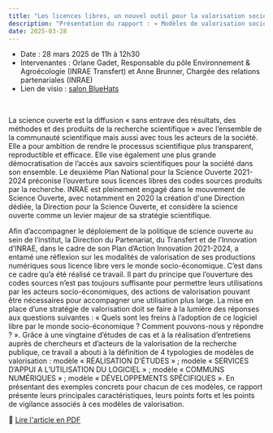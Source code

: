 ```yaml
---
title: "Les licences libres, un nouvel outil pour la valorisation socio-économique des logiciels produits par la recherche publique ?"
description: "Présentation du rapport : « Modèles de valorisation socio-économique des productions numériques issues de la recherche publique dans un contexte de Science Ouverte » d’INRAE Transfert et INRAE"
date: 2025-03-28
---
```


- Date : 28 mars 2025 de 11h à 12h30
- Intervenantes : Orlane Gadet, Responsable du pôle Environnement & Agroécologie (INRAE Transfert) et Anne Brunner, Chargée des relations partenariales (INRAE)
- Lien de visio : [salon BlueHats](https://webinaire.numerique.gouv.fr/meeting/signin/invite/362/creator/369/hash/14eb55bd230aa1a8b8a98e0ee35b056d0196afcf)

<br/>

La science ouverte est la diffusion « sans entrave des résultats, des
méthodes et des produits de la recherche scientifique » avec
l’ensemble de la communauté scientifique mais aussi avec tous les
acteurs de la société. Elle a pour ambition de rendre le processus
scientifique plus transparent, reproductible et efficace. Elle vise
également une plus grande démocratisation de l’accès aux savoirs
scientifiques pour la société dans son ensemble. Le deuxième Plan
National pour la Science Ouverte 2021-2024 préconise l’ouverture sous
licences libres des codes sources produits par la recherche. INRAE est
pleinement engagé dans le mouvement de Science Ouverte, avec notamment
en 2020 la création d'une Direction dédiée, la Direction pour la
Science Ouverte, et considère la science ouverte comme un levier
majeur de sa stratégie scientifique.

Afin d’accompagner le déploiement de la politique de science ouverte
au sein de l’institut, la Direction du Partenariat, du Transfert et de
l’Innovation d’INRAE, dans le cadre de son Plan d’Action Innovation
2021-2024, a entamé une réflexion sur les modalités de valorisation de
ses productions numériques sous licence libre vers le monde
socio-économique. C’est dans ce cadre qu’a été réalisé ce travail. Il
part du principe que l’ouverture des codes sources n’est pas toujours
suffisante pour permettre leurs utilisations par les acteurs
socio-économiques, des actions de valorisation pouvant être
nécessaires pour accompagner une utilisation plus large. La mise en
place d’une stratégie de valorisation doit se faire à la lumière des
réponses aux questions suivantes : « Quels sont les freins à
l’adoption de ce logiciel libre par le monde socio-économique ?
Comment pouvons-nous y répondre ? ». Grâce à une vingtaine d’études de
cas et à la réalisation d’entretiens auprès de chercheurs et d’acteurs
de la valorisation de la recherche publique, ce travail a abouti à la
définition de 4 typologies de modèles de valorisation : modèle
« RÉALISATION D’ÉTUDES » ; modèle « SERVICES D’APPUI A L’UTILISATION
DU LOGICIEL » ; modèle « COMMUNS NUMÉRIQUES » ; modèle
« DÉVELOPPEMENTS SPÉCIFIQUES ». En présentant des exemples concrets
pour chacun de ces modèles, ce rapport présente leurs principales
caractéristiques, leurs points forts et les points de vigilance
associés à ces modèles de valorisation.

📖 [Lire l'article en PDF](https://hal.inrae.fr/hal-04279988/document)
